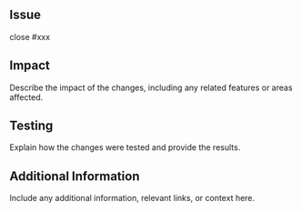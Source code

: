 ## Issue
close #xxx

## Impact
Describe the impact of the changes, including any related features or areas affected.

## Testing
Explain how the changes were tested and provide the results.

## Additional Information
Include any additional information, relevant links, or context here.
